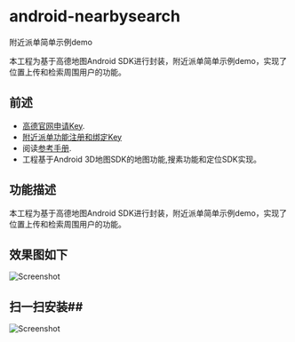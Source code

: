 # android-nearbysearch
附近派单简单示例demo

本工程为基于高德地图Android SDK进行封装，附近派单简单示例demo，实现了位置上传和检索周围用户的功能。
## 前述 ##
- [高德官网申请Key](http://lbs.amap.com/dev/#/).
- [附近派单功能注册和绑定Key](http://lbs.amap.com/console/bind)
- 阅读[参考手册](http://a.amap.com/lbs/static/unzip/Android_Map_Doc/index.html).
- 工程基于Android 3D地图SDK的地图功能,搜素功能和定位SDK实现。

## 功能描述 ##
本工程为基于高德地图Android SDK进行封装，附近派单简单示例demo，实现了位置上传和检索周围用户的功能。

## 效果图如下 ##

![Screenshot](https://raw.githubusercontent.com/amap-demo/android-nearbysearch/master/apk/picture.png)
             
## 扫一扫安装##
![Screenshot]( https://raw.githubusercontent.com/amap-demo/android-nearbysearch/master/apk/download.png)  
